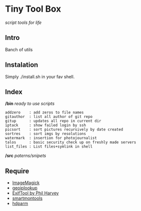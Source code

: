 <!--
File          : README.md

Created       : Fri 03 Jul 2015 07:47:36
Last Modified : Wed 07 Sep 2016 00:07:53 sharlatan


TODO make a parser of ./bin show name of script and short dicrc
TODO make a style gude
TODO rename all lib variables and func to
-->

# Tiny Tool Box #
_script tools for life_


## Intro ##
Banch of utils

## Instalation ##
Simply ./install.sh in your fav shell.



## Index

__/bin__ _ready to use scripts_

    addzero    : add zeros to file names
    gitauthor  : list all author of git repo
    gitup      : updates all repo in current dir
    iptack     : show failed login by ssh
    picsort    : sort pictures recursively by date created
    sortres    : sort imgs by resolutions
    watermark  : insertion for photojournalist
    talos      : basic security check up on freshly made servers
    list_files : List files+symlink in shell


__/src__ _paterns/snipets_

## Require
*   [ImageMagick](http://www.imagemagick.org/)
*   [geoiplookup](https://www.maxmind.com)
*   [ExifTool by Phil Harvey](http://www.sno.phy.queensu.ca/~phil/exiftool/)
*   [smartmontools](https://www.smartmontools.org/)
*   [hdparm](http://sourceforge.net/projects/hdparm/)
